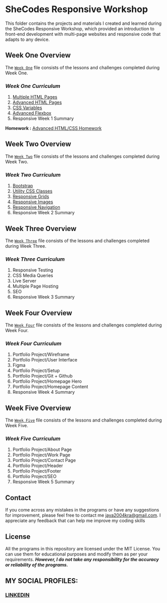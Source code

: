 # SheCodes Responsive Workshop
This folder contains the projects and materials I created and learned during the SheCodes Responsive Workshop, which provided an introduction to front-end development with multi-page websites and responsive code that adapts to any device.

## Week One Overview
The [`Week One`](https://github.com/fromjyce/SheCodes/tree/main/SheCodesResponsive/Week%20One) file consists of the lessons and challenges completed during Week One.

### *Week One Curriculum*
  1. [Multiple HTML Pages](https://github.com/fromjyce/SheCodes/tree/main/SheCodesResponsive/Week%20One/Challenge%20One)
  2. [Advanced HTML Pages](https://github.com/fromjyce/SheCodes/tree/main/SheCodesResponsive/Week%20One/Challenge%20Two)
  3. [CSS Variables](https://github.com/fromjyce/SheCodes/tree/main/SheCodesResponsive/Week%20One/Challenge%20Three)
  4. [Advanced Flexbox](https://github.com/fromjyce/SheCodes/tree/main/SheCodesResponsive/Week%20One/Challenge%20Four)
  5. Responsive Week 1 Summary

**Homework :** [Advanced HTML/CSS Homework](https://github.com/fromjyce/SheCodes/tree/main/SheCodesResponsive/Week%20One/Homework)

## Week Two Overview
The [`Week Two`](https://github.com/fromjyce/SheCodes/tree/main/SheCodesResponsive/Week%20Two) file consists of the lessons and challenges completed during Week Two.

### *Week Two Curriculum*
  1. [Bootstrap](https://github.com/fromjyce/SheCodes/tree/main/SheCodesResponsive/Week%20Two/Challenge%20One)
  2. [Utility CSS Classes](https://github.com/fromjyce/SheCodes/tree/main/SheCodesResponsive/Week%20Two/Challenge%20Two)
  3. [Responsive Grids](https://github.com/fromjyce/SheCodes/tree/main/SheCodesResponsive/Week%20Two/Challenge%20Three)
  4. [Responsive Images](https://github.com/fromjyce/SheCodes/tree/main/SheCodesResponsive/Week%20Two/Challenge%20Four)
  5. [Responsive Navigation](https://github.com/fromjyce/SheCodes/tree/main/SheCodesResponsive/Week%20Two/Challenge%20Five)
  6. Responsive Week 2 Summary

## Week Three Overview
The [`Week Three`](https://github.com/fromjyce/SheCodes/tree/main/SheCodesResponsive/Week%20Three) file consists of the lessons and challenges completed during Week Three.

### *Week Three Curriculum*
  1. Responsive Testing
  2. CSS Media Queries
  3. Live Server
  4. Multiple Page Hosting
  5. SEO
  6. Responsive Week 3 Summary

## Week Four Overview
The [`Week Four`](https://github.com/fromjyce/SheCodes/tree/main/SheCodesResponsive/Week%20Four) file consists of the lessons and challenges completed during Week Four.

### *Week Four Curriculum*
  1. Portfolio Project/Wireframe
  2. Portfolio Project/User Interface
  3. Figma
  4. Portfolio Project/Setup
  5. Portfolio Project/Git + Github
  6. Portfolio Project/Homepage Hero
  7. Portfolio Project/Homepage Content
  8. Responsive Week 4 Summary

## Week Five Overview
The [`Week Five`](https://github.com/fromjyce/SheCodes/tree/main/SheCodesResponsive/Week%20Five) file consists of the lessons and challenges completed during Week Five.

### *Week Five Curriculum*
  1. Portfolio Project/About Page
  2. Portfolio Project/Work Page
  3. Portfolio Project/Contact Page
  4. Portfolio Project/Header
  5. Portfolio Project/Footer
  6. Portfolio Project/SEO
  7. Responsive Week 5 Summary

## Contact
If you come across any mistakes in the programs or have any suggestions for improvement, please feel free to contact me <jaya2004kra@gmail.com>. I appreciate any feedback that can help me improve my coding skills

## License
All the programs in this repository are licensed under the MIT License. You can use them for educational purposes and modify them as per your requirements. ***However, I do not take any responsibility for the accuracy or reliability of the programs.***

## MY SOCIAL PROFILES:
### [LINKEDIN](https://www.linkedin.com/in/jayashrek/)
